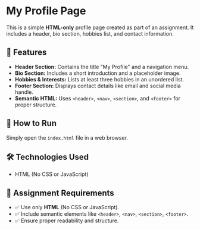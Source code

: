 # My Profile Page

This is a simple **HTML-only** profile page created as part of an assignment. It includes a header, bio section, hobbies list, and contact information.

## 📌 Features

- **Header Section:** Contains the title "My Profile" and a navigation menu.
- **Bio Section:** Includes a short introduction and a placeholder image.
- **Hobbies & Interests:** Lists at least three hobbies in an unordered list.
- **Footer Section:** Displays contact details like email and social media handle.
- **Semantic HTML:** Uses `<header>`, `<nav>`, `<section>`, and `<footer>` for proper structure.

## 🚀 How to Run

Simply open the `index.html` file in a web browser.

## 🛠 Technologies Used

- HTML (No CSS or JavaScript)

## 📜 Assignment Requirements

- ✅ Use only **HTML** (No CSS or JavaScript).
- ✅ Include semantic elements like `<header>`, `<nav>`, `<section>`, `<footer>`.
- ✅ Ensure proper readability and structure.
